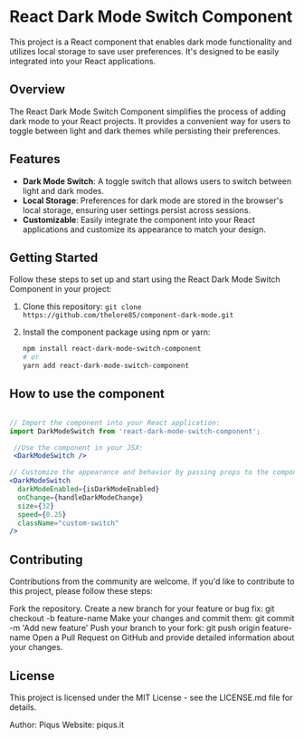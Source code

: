 # React Dark Mode Switch Component

This project is a React component that enables dark mode functionality and utilizes local storage to save user preferences. It's designed to be easily integrated into your React applications.

## Overview

The React Dark Mode Switch Component simplifies the process of adding dark mode to your React projects. It provides a convenient way for users to toggle between light and dark themes while persisting their preferences.

## Features

- **Dark Mode Switch**: A toggle switch that allows users to switch between light and dark modes.
- **Local Storage**: Preferences for dark mode are stored in the browser's local storage, ensuring user settings persist across sessions.
- **Customizable**: Easily integrate the component into your React applications and customize its appearance to match your design.

## Getting Started

Follow these steps to set up and start using the React Dark Mode Switch Component in your project:

1. Clone this repository: `git clone https://github.com/thelore85/component-dark-mode.git`
2. Install the component package using npm or yarn: 

   ```bash
   npm install react-dark-mode-switch-component
   # or
   yarn add react-dark-mode-switch-component


## How to use the component

```jsx

// Import the component into your React application:
import DarkModeSwitch from 'react-dark-mode-switch-component';

 //Use the component in your JSX:
 <DarkModeSwitch />

// Customize the appearance and behavior by passing props to the component:
<DarkModeSwitch
  darkModeEnabled={isDarkModeEnabled}
  onChange={handleDarkModeChange}
  size={32}
  speed={0.25}
  className="custom-switch"
/>
```

## Contributing
Contributions from the community are welcome. If you'd like to contribute to this project, please follow these steps:

Fork the repository.
Create a new branch for your feature or bug fix: git checkout -b feature-name
Make your changes and commit them: git commit -m 'Add new feature'
Push your branch to your fork: git push origin feature-name
Open a Pull Request on GitHub and provide detailed information about your changes.

## License
This project is licensed under the MIT License - see the LICENSE.md file for details.

Author: Piqus
Website: piqus.it